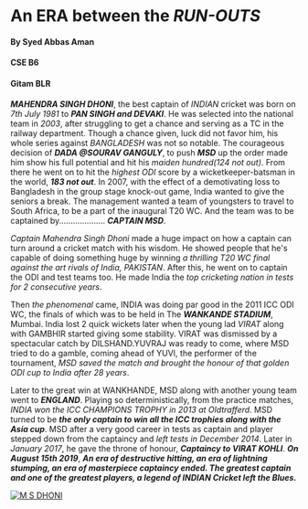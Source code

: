 # An ERA between the **_RUN-OUTS_**
#### By Syed Abbas Aman
#### CSE B6 
#### Gitam BLR

**_MAHENDRA SINGH DHONI_**, the best captain of _INDIAN_ cricket was born on _7th July 1981_ to **_PAN SINGH and DEVAKI_**. He was selected into the national team in *2003*, after struggling to get a chance and serving as a TC in the railway department. Though a chance given, luck did not favor him, his whole series against _BANGLADESH_ was not so notable. The courageous decision of **_DADA @SOURAV GANGULY_**, to push **_MSD_** up the order made him show his full potential and hit his _maiden hundred(124 not out)_. From there he went on to hit the _highest ODI_ score by a wicketkeeper-batsman in the world, **_183 not out_**. In 2007, with the effect of a demotivating loss to Bangladesh in the group stage knock-out game, India wanted to give the seniors a break. The management wanted a team of youngsters to travel to South Africa, to be a part of the inaugural T20 WC. And the team was to be captained by.................... ***_CAPTAIN MSD_***.

_Captain Mahendra Singh Dhoni_ made a huge impact on how a captain can turn around a cricket match with his wisdom. He showed people that he's capable of doing something huge by winning _a thrilling T20 WC final against the art rivals of India, PAKISTAN_. After this, he went on to captain the ODI and test teams too. He made India the _top cricketing nation in tests for 2 consecutive years_. 

Then _the phenomenal_ came, INDIA was doing par good in the 2011 ICC ODI WC, the finals of which was to be held in The **_WANKANDE STADIUM_**, Mumbai. India lost 2 quick wickets later when the young lad _VIRAT_ along with GAMBHIR started giving some stability. VIRAT was dismissed by a spectacular catch by DILSHAND.YUVRAJ was ready to come, where MSD tried to do a gamble, coming ahead of YUVI, the performer of the tournament, _MSD saved the match and brought the honour of that golden ODI cup to India after 28 years_.

Later to the great win at WANKHANDE, MSD along with another young team went to **_ENGLAND_**. Playing so deterministically, from the practice matches, _INDIA won the ICC CHAMPIONS TROPHY in 2013 at Oldtrafferd_. MSD turned to be **_the only captain to win all the ICC trophies along with the Asia cup_**. MSD after a very good career in tests as captain and player stepped down from the captaincy and _left tests in December 2014_. Later in _January 2017_, he gave the throne of honour, **_Captaincy to VIRAT KOHLI_**. **_On August 15th 2019_**, ***An era of destructive hitting, an era of lightning stumping, an era of masterpiece captaincy ended. The greatest captain and one of the greatest players, a legend of INDIAN Cricket left the Blues.***

[![M S DHONI](https://encrypted-tbn0.gstatic.com/images?q=tbn:ANd9GcTMZiyw-Aijus0e5Qq2lAVBCxeuYYUA8f--4S-cfGxPykjBpXTQRzATMGFn32M_RGxA6jTNozhvygZUsw&usqp=CAU "M S DHONI")](https://encrypted-tbn0.gstatic.com/images?q=tbn:ANd9GcTMZiyw-Aijus0e5Qq2lAVBCxeuYYUA8f--4S-cfGxPykjBpXTQRzATMGFn32M_RGxA6jTNozhvygZUsw&usqp=CAU)